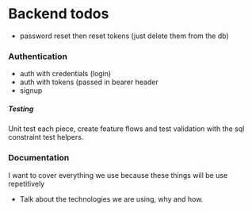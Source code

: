 # Backend todos

- password reset then reset tokens (just delete them from the db)

### Authentication

- auth with credentials (login)
- auth with tokens (passed in bearer header
- signup

##### Testing

Unit test each piece, create feature flows and test validation with the sql constraint test helpers.

### Documentation

I want to cover everything we use because these things will be use repetitively

- Talk about the technologies we are using, why and how.

[comment]: <> (```javascript)

[comment]: <> (```)